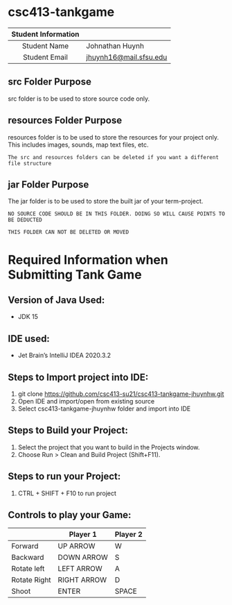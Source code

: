 # csc413-tankgame


| Student Information |                |
|:-------------------:|----------------|
|  Student Name       |   Johnathan Huynh    |
|  Student Email      |   jhuynh16@mail.sfsu.edu   |

## src Folder Purpose 
src folder is to be used to store source code only.

## resources Folder Purpose 
resources folder is to be used to store the resources for your project only. This includes images, sounds, map text files, etc.

`The src and resources folders can be deleted if you want a different file structure`

## jar Folder Purpose 
The jar folder is to be used to store the built jar of your term-project.

`NO SOURCE CODE SHOULD BE IN THIS FOLDER. DOING SO WILL CAUSE POINTS TO BE DEDUCTED`

`THIS FOLDER CAN NOT BE DELETED OR MOVED`

# Required Information when Submitting Tank Game

## Version of Java Used:
- JDK 15

## IDE used: 
- Jet Brain’s IntelliJ IDEA 2020.3.2

## Steps to Import project into IDE:
1. git clone https://github.com/csc413-su21/csc413-tankgame-jhuynhw.git
2. Open IDE and import/open from existing source
3. Select csc413-tankgame-jhuynhw folder and import into IDE

## Steps to Build your Project:
1. Select the project that you want to build in the Projects window.
2. Choose Run > Clean and Build Project (Shift+F11).

## Steps to run your Project:
1. CTRL + SHIFT + F10 to run project

## Controls to play your Game:

|               | Player 1 | Player 2 |
|---------------|----------|----------|
|  Forward      |   UP ARROW       |     W     |
|  Backward     |   DOWN ARROW     |     S     |
|  Rotate left  |   LEFT ARROW     |     A     |
|  Rotate Right |   RIGHT ARROW    |     D     |
|  Shoot        |   ENTER          |   SPACE   |

<!-- you may add more controls if you need to. -->